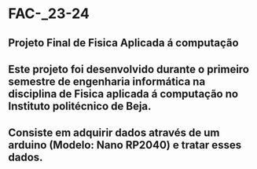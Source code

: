 # FAC-_23-24
## Projeto Final de Fisica Aplicada á computação

## Este projeto foi desenvolvido durante o primeiro semestre de engenharia informática na disciplina de Fisica aplicada á computação no Instituto politécnico de Beja.
## Consiste em adquirir dados através de um arduino (Modelo: Nano RP2040) e tratar esses dados.
